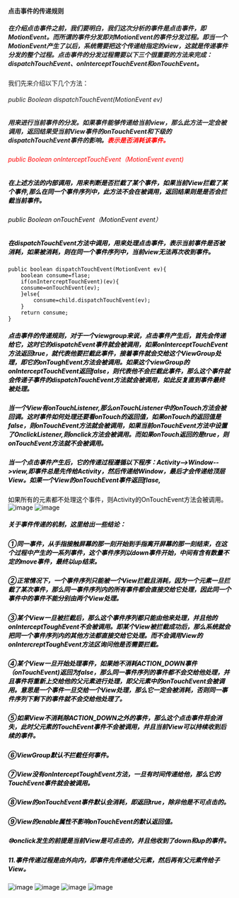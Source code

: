#### 点击事件的传递规则
##### 在介绍点击事件之前，我们要明白，我们这次分析的事件是点击事件，即MotionEvent。而所谓的事件分发即对MotionEvent的事件分发过程。即当一个MotionEvent产生了以后，系统需要把这个传递给指定的view，这就是传递事件分发的整个过程。点击事件的分发过程需要以下三个很重要的方法来完成：dispatchTouchEvent、onInterceptTouchEvent和onTouchEvent。
我们先来介绍以下几个方法：

###### public Boolean dispatchTouchEvent(MotionEvent ev)
##### 用来进行当前事件的分发。如果事件能够传递给当前view，那么此方法一定会被调用，返回结果受当前View事件的onTouchEvent和下级的dispatchTouchEvent事件的影响。<font color=red>表示是否消耗该事件。<font>

###### public Boolean onInterceptTouchEvent（MotionEvent event)

##### <font color=black>在上述方法的内部调用，用来判断是否拦截了某个事件，如果当前View拦截了某个事件,那么在同一个事件序列中，此方法不会在被调用，返回结果则是是否会拦截当前事件。

###### public Boolean onTouchEvent（MotionEvent event）

##### 在dispatchTouchEvent方法中调用，用来处理点击事件，表示当前事件是否被消耗，如果被消耗，则在同一个事件序列中，当前view无法再次收到事件。


```
public boolean dispatchTouchEvent(MotionEvent ev){
    boolean consume=flase;
    if(onIntercreptTouchEvent)(ev){
    consume=onTouchEvent(ev);
    }else{
        consume=child.dispatchTouchEvent(ev);
    }
    return consume;
}
```
##### 点击事件的传递规则，对于一个viewgroup来说，点击事件产生后，首先会传递给它，这时它的dispatchEvent事件就会被调用，如果onInterceptTouchEvent方法返回true，就代表他要拦截此事件，接着事件就会交给这个ViewGroup处理，即它的onToughEvent方法会被调用。如果这个viewGroup的onInterceptTouchEvent返回false，则代表他不会拦截此事件，那么这个事件就会传递子事件的dispatchTouchEvent方法就会被调用，如此反复直到事件最终被处理。

##### 当一个View有onTouchListener,那么onTouchListener中的onTouch方法会被回调。这时事件如何处理还要看onTouch的返回值，如果onTouch的返回值是false，则onTouchEvent方法就会被调用，如果当前onTouchEvent方法中设置了OnclickListener,则onclick方法会被调用。而如果onTouch返回的是true，则onTouchEvent方法就不会被调用。


##### 当一个点击事件产生后，它的传递过程遵循以下程序：Activity-->Window-->view,即事件总是先传给Activity，然后传递给Window，最后才会传递给顶层View。如果一个View的onTouchEvent事件返回flase,
如果所有的元素都不处理这个事件，则Activity的OnTouchEvent方法会被调用。
![image](http://i.caigoubao.cc/625949/944365-79b1e86793514e99.png)
![image](http://i.caigoubao.cc/625949/3983615-c178d12df564f2e3.png)

##### 关于事件传递的机制，这里给出一些结论：

##### ①同一事件，从手指接触屏幕的那一刻开始到手指离开屏幕的那一刻结束，在这个过程中产生的一系列事件，这个事件序列以down事件开始，中间有含有数量不定的move事件，最终以up结束。

##### ②正常情况下，一个事件序列只能被一个View拦截且消耗，因为一个元素一旦拦截了某次事件，那么同一事件序列内的所有事件都会直接交给它处理，因此同一个事件中的事件不能分别由两个View处理。

##### ③某个View一旦被拦截后，那么这个事件序列都只能由他来处理，并且他的onInterceptToughEvent不会被调用。即某个View被拦截成功后，那么系统就会把同一个事件序列内的其他方法都直接交给它处理。而不会调用View的onIntercreptToughEvent方法区询问他是否需要拦截。

##### ④某个View一旦开始处理事件，如果她不消耗ACTION_DOWN事件（onTouchEvent)返回为false，那么同一事件序列的事件都不会交给他处理，并且事件将重新上交给他的父元素进行处理，即父元素中的onTouchEvent会被调用。意思是一个事件一旦交给一个View处理，那么它一定会被消耗，否则同一事件序列下剩下的事件就不会交给他处理了。

##### ⑤如果View不消耗除ACTION_DOWN之外的事件，那么这个点击事件将会消失，此时父元素的TouchEvent事件不会被调用，并且当前View可以持续收到后续的事件。


##### ⑥ViewGroup默认不拦截任何事件。

##### ⑦View没有onInterceptToughEvent方法，一旦有时间传递给他，那么它的TouchEvent事件就会被调用。


##### ⑧View的onTouchEvent事件默认会消耗，即返回true，除非他是不可点击的。

##### ⑨View的enable属性不影响onTouchEvent的默认返回值。

##### ⑩onclick发生的前提是当前View是可点击的，并且他收到了down和up的事件。

##### 11.事件传递过程是由外向内，即事件先传递给父元素，然后再有父元素传给子View。

![image](http://i.caigoubao.cc/625949/944365-eeebede55f55b040.png)
![image](http://i.caigoubao.cc/625949/Activity.jpg)
![image](http://i.caigoubao.cc/625949/View.jpg)
![image](http://i.caigoubao.cc/625949/ViewGroup.jpg)